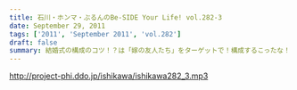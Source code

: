 ```yaml
---
title: 石川・ホンマ・ぶるんのBe-SIDE Your Life! vol.282-3
date: September 29, 2011
tags: ['2011', 'September 2011', 'vol.282']
draft: false
summary: 結婚式の構成のコツ！？は「嫁の友人たち」をターゲットで！構成するこったな！・・・と未婚男子たちのなぞの会話。正解！だけど、なんだかなぁ。NAMAE
---
```


http://project-phi.ddo.jp/ishikawa/ishikawa282_3.mp3